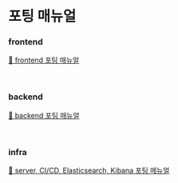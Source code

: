 # 포팅 매뉴얼


### frontend
[🧷 frontend 포팅 매뉴얼](https://fearless-texture-68a.notion.site/3035014f7fda4517ac40ba851b5ac86a?pvs=4)

<br>

### backend
[🧷 backend 포팅 매뉴얼](https://fearless-texture-68a.notion.site/dbed63257dbf44689e4bc2fe854a1bd8?pvs=4)

<br>

### infra
[🧷 server, CI/CD, Elasticsearch, Kibana 포팅 메뉴얼](https://fearless-texture-68a.notion.site/b8ce4b6042f04d0da75fac2a324c14f2?pvs=4)
